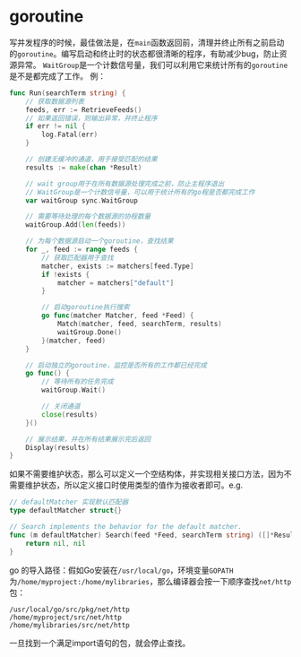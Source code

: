 # goroutine
写并发程序的时候，最佳做法是，在`main`函数返回前，清理并终止所有之前启动的`goroutine`。编写启动和终止时的状态都很清晰的程序，有助减少bug，防止资源异常。
`WaitGroup`是一个计数信号量，我们可以利用它来统计所有的`goroutine`是不是都完成了工作。
例：
```go
func Run(searchTerm string) {
    // 获取数据源列表
    feeds, err := RetrieveFeeds()
    // 如果返回错误，则输出异常，并终止程序
    if err != nil {
        log.Fatal(err)
    }

    // 创建无缓冲的通道，用于接受匹配的结果
    results := make(chan *Result)

    // wait group用于在所有数据源处理完成之前，防止主程序退出
    // WaitGroup是一个计数信号量，可以用于统计所有的go程是否都完成工作
    var waitGroup sync.WaitGroup

    // 需要等待处理的每个数据源的协程数量
    waitGroup.Add(len(feeds))

    // 为每个数据源启动一个goroutine，查找结果
    for _, feed := range feeds {
        // 获取匹配器用于查找
        matcher, exists := matchers[feed.Type]
        if !exists {
            matcher = matchers["default"]
        }

        // 启动goroutine执行搜索
        go func(matcher Matcher, feed *Feed) {
            Match(matcher, feed, searchTerm, results)
            waitGroup.Done()
        }(matcher, feed)
    }

    // 启动独立的goroutine，监控是否所有的工作都已经完成
    go func() {
        // 等待所有的任务完成
        waitGroup.Wait()

        // 关闭通道
        close(results)
    }()

    // 展示结果，并在所有结果展示完后返回
    Display(results)
}
```

如果不需要维护状态，那么可以定义一个空结构体，并实现相关接口方法，因为不需要维护状态，所以定义接口时使用类型的值作为接收者即可。e.g.
```go
// defaultMatcher 实现默认匹配器
type defaultMatcher struct{}

// Search implements the behavior for the default matcher.
func (m defaultMatcher) Search(feed *Feed, searchTerm string) ([]*Result, error) {
	return nil, nil
}
```

go 的导入路径：假如Go安装在`/usr/local/go`，环境变量`GOPATH`为`/home/myproject:/home/mylibraries`，那么编译器会按一下顺序查找`net/http`包：
```
/usr/local/go/src/pkg/net/http 
/home/myproject/src/net/http
/home/mylibraries/src/net/http
```
一旦找到一个满足import语句的包，就会停止查找。